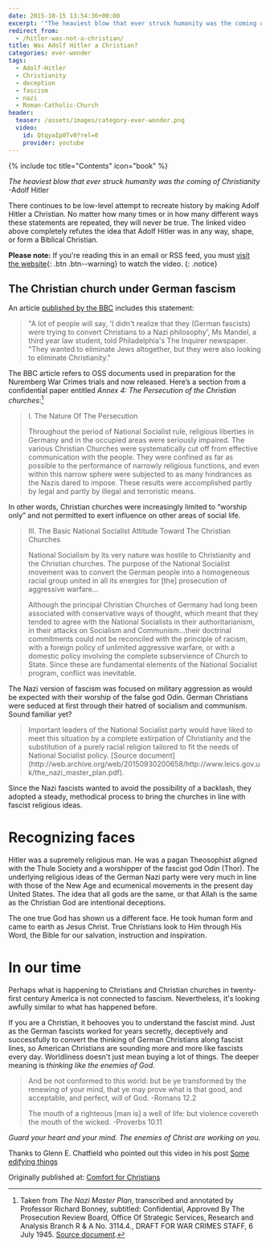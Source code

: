 ```yaml
---
date: 2015-10-15 13:54:36+00:00
excerpt: '"The heaviest blow that ever struck humanity was the coming of Christianity" -Adolf Hitler'
redirect_from:
  - /hitler-was-not-a-christian/
title: Was Adolf Hitler a Christian?
categories: ever-wonder
tags:
  - Adolf-Hitler
  - Christianity
  - deception
  - fascism
  - nazi
  - Roman-Catholic-Church
header:
  teaser: /assets/images/category-ever-wonder.png
  video:
    id: QtqyaIp0Tv0?rel=0
    provider: youtube
---
```

{% include toc title="Contents" icon="book" %}


_The heaviest blow that ever struck humanity was the coming of Christianity_ -Adolf Hitler

There continues to be low-level attempt to recreate history by making Adolf Hitler a Christian.  No matter how many times or in how many different ways these statements are repeated, they will never be true.  The linked video above completely refutes the idea that Adolf Hitler was in any way, shape, or form a Biblical Christian.



**Please note:** If you're reading this in an email or RSS feed, you must [visit the website](http://www.alecsatin.com/ever-wonder/was-hitler-a-christian/){: .btn .btn--warning} to watch the video.
{: .notice}





## The Christian church under German fascism



An article [published by the BBC](http://news.bbc.co.uk/2/hi/americas/1753469.stm) includes this statement:



<blockquote>
  "A lot of people will say, 'I didn't realize that they (German fascists) were trying to convert Christians to a Nazi philosophy', Ms Mandel, a third year law student, told Philadelphia's The Inquirer newspaper.  "They wanted to eliminate Jews altogether, but they were also looking to eliminate Christianity."
</blockquote>



The BBC article refers to OSS documents used in preparation for the Nuremberg War Crimes trials and now released.  Here’s a section from a confidential paper entitled _Annex 4: The Persecution of the Christian churches_:[^b1c7f332]

[^b1c7f332]: Taken from _The Nazi Master Plan_, transcribed and annotated by Professor Richard Bonney, subtitled: Confidential, Approved By The Prosecution Review Board, Office Of Strategic Services, Research and Analysis Branch R & A No. 3114.4., DRAFT FOR WAR CRIMES STAFF,  6 July 1945.  [Source document](http://web.archive.org/web/20150930200658/http://www.leics.gov.uk/the_nazi_master_plan.pdf).



<blockquote>
  I. The Nature Of The Persecution
  
  Throughout  the  period  of  National  Socialist  rule,  religious  liberties  in Germany  and  in  the  occupied  areas  were  seriously  impaired.  The various  Christian  Churches  were  systematically  cut  off  from  effective communication with the people. They were confined as far as possible to  the  performance  of  narrowly  religious  functions,  and  even  within this narrow sphere were subjected to as many hindrances as the Nazis dared to impose. These results were accomplished partly by legal and partly by illegal and terroristic means.
</blockquote>



In other words, Christian churches were increasingly limited to “worship only” and not permitted to exert influence on other areas of social life.



<blockquote>
  III. The  Basic  National  Socialist  Attitude  Toward The Christian Churches
  
  National Socialism by its very nature was hostile to Christianity and the Christian  churches.  The  purpose  of  the  National  Socialist  movement was  to  convert  the German  people  into  a  homogeneous  racial  group united  in  all  its  energies  for [the] prosecution  of  aggressive  warfare...
  
  Although  the  principal  Christian  Churches  of  Germany  had  long  been associated  with  conservative  ways  of  thought,  which  meant  that  they tended  to  agree  with  the  National  Socialists  in  their  authoritarianism, in  their  attacks  on  Socialism  and  Communism...their doctrinal commitments could not be reconciled  with  the  principle  of  racism,  with  a  foreign  policy  of unlimited  aggressive  warfare,  or  with  a  domestic  policy  involving  the complete subservience of Church to State. Since these are fundamental elements of the National Socialist program, conflict was inevitable.
</blockquote>



The Nazi version of fascism was focused on military aggression as would be expected with their worship of the false god Odin.  German Christians were seduced at first through their hatred of socialism and communism. Sound familiar yet?



<blockquote>
  Important  leaders  of  the  National  Socialist  party  would  have  liked  to meet  this  situation  by  a  complete  extirpation  of  Christianity  and  the substitution  of  a  purely  racial  religion  tailored  to  fit  the  needs  of National  Socialist  policy.  [Source document](http://web.archive.org/web/20150930200658/http://www.leics.gov.uk/the_nazi_master_plan.pdf).
</blockquote>



Since the Nazi fascists wanted to avoid the possibility of a backlash, they adopted a steady, methodical process to bring the churches in line with fascist religious ideas.



# Recognizing faces



Hitler was a supremely religious man.  He was a pagan Theosophist aligned with the Thule Society and a worshipper of the fascist god Odin (Thor).  The underlying religious ideas of the German Nazi party were very much in line with those of the New Age and ecumenical movements in the present day United States.  The idea that all gods are the same, or that Allah is the same as the Christian God are intentional deceptions.

The one true God has shown us a different face.  He took human form and came to earth as Jesus Christ.  True Christians look to Him through His Word, the Bible for our salvation, instruction and inspiration.



# In our time



Perhaps what is happening to Christians and Christian churches in twenty-first century America is not connected to fascism.  Nevertheless, it's looking awfully similar to what has happened before.

If you are a Christian, it behooves you to understand the fascist mind.  Just as the German fascists worked for years secretly, deceptively and successfully to convert the thinking of German Christians along fascist lines, so American Christians are sounding more and more like fascists every day.  Worldliness doesn't just mean buying a lot of things.  The deeper meaning is _thinking like the enemies of God_.



<blockquote>
  And be not conformed to this world: but be ye transformed by the renewing of your mind, that ye may prove what is that good, and acceptable, and perfect, will of God. -Romans 12.2
  
  The mouth of a righteous [man is] a well of life: but violence covereth the mouth of the wicked. -Proverbs 10.11
</blockquote>



_Guard your heart and your mind.  The enemies of Christ are working on you._

Thanks to Glenn E. Chatfield who pointed out this video in his post [Some edifying things](http://watchmansbagpipes.blogspot.com/2014/08/some-edifying-things.html)





<div>Originally published at: <a href='http://www.alecsatin.com/'>Comfort for Christians</a></div>
